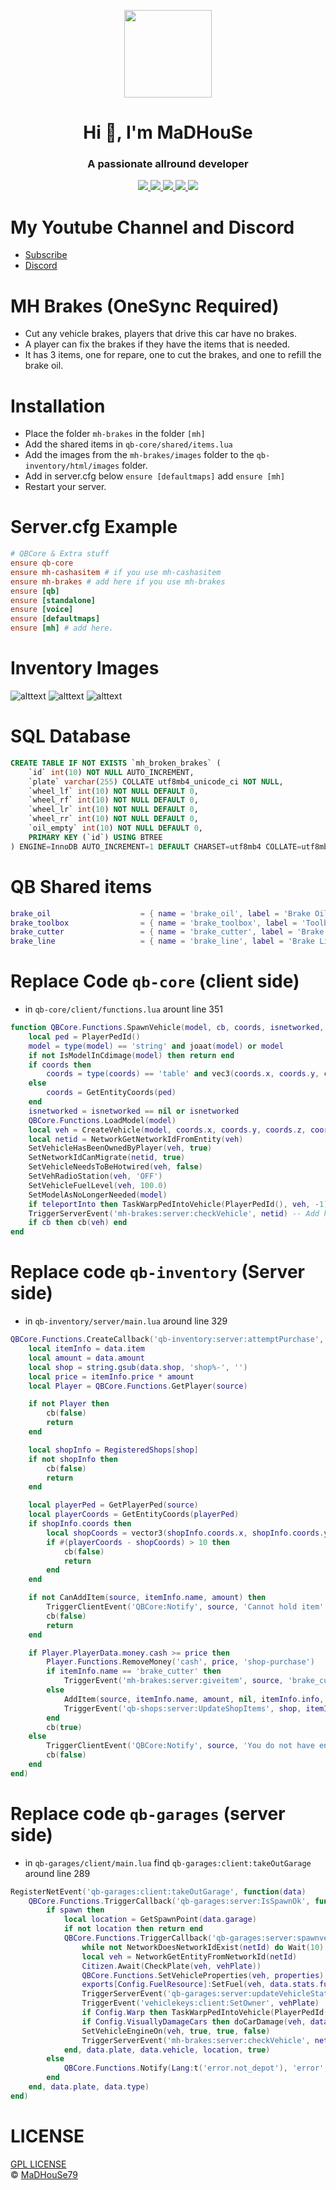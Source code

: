 <p align="center">
    <img width="140" src="https://icons.iconarchive.com/icons/iconarchive/red-orb-alphabet/128/Letter-M-icon.png" />  
    <h1 align="center">Hi 👋, I'm MaDHouSe</h1>
    <h3 align="center">A passionate allround developer </h3>    
</p>

<p align="center">
    <a href="https://github.com/MaDHouSe79/mh-brakes/issues">
        <img src="https://img.shields.io/github/issues/MaDHouSe79/mh-brakes"/> 
    </a>
    <a href="https://github.com/MaDHouSe79/mh-brakes/watchers">
        <img src="https://img.shields.io/github/watchers/MaDHouSe79/mh-brakes"/> 
    </a> 
    <a href="https://github.com/MaDHouSe79/mh-brakes/network/members">
        <img src="https://img.shields.io/github/forks/MaDHouSe79/mh-brakes"/> 
    </a>  
    <a href="https://github.com/MaDHouSe79/mh-brakes/stargazers">
        <img src="https://img.shields.io/github/stars/MaDHouSe79/mh-brakes?color=white"/> 
    </a>
    <a href="https://github.com/MaDHouSe79/mh-brakes/blob/main/LICENSE">
        <img src="https://img.shields.io/github/license/MaDHouSe79/mh-brakes?color=black"/> 
    </a>      
</p>

# My Youtube Channel and Discord
- [Subscribe](https://www.youtube.com/c/@MaDHouSe79) 
- [Discord](https://discord.gg/vJ9EukCmJQ)

# MH Brakes (OneSync Required)
- Cut any vehicle brakes, players that drive this car have no brakes.
- A player can fix the brakes if they have the items that is needed.
- It has 3 items, one for repare, one to cut the brakes, and one to refill the brake oil.

# Installation
- Place the folder `mh-brakes` in the folder `[mh]`
- Add the shared items in `qb-core/shared/items.lua`
- Add the images from the `mh-brakes/images` folder to the `qb-inventory/html/images` folder.
- Add in server.cfg below `ensure [defaultmaps]` add `ensure [mh]`
- Restart your server.

# Server.cfg Example
```conf
# QBCore & Extra stuff
ensure qb-core
ensure mh-cashasitem # if you use mh-cashasitem
ensure mh-brakes # add here if you use mh-brakes
ensure [qb]
ensure [standalone]
ensure [voice]
ensure [defaultmaps]
ensure [mh] # add here.
```

# Inventory Images
![alttext](https://github.com/MaDHouSe79/mh-brakes/blob/main/image/brake_cutter.png?raw=true)
![alttext](https://github.com/MaDHouSe79/mh-brakes/blob/main/image/brake_line.png?raw=true)
![alttext](https://github.com/MaDHouSe79/mh-brakes/blob/main/image/brake_oil.png?raw=true)


# SQL Database
```sql
CREATE TABLE IF NOT EXISTS `mh_broken_brakes` (
    `id` int(10) NOT NULL AUTO_INCREMENT,
    `plate` varchar(255) COLLATE utf8mb4_unicode_ci NOT NULL,
    `wheel_lf` int(10) NOT NULL DEFAULT 0,
    `wheel_rf` int(10) NOT NULL DEFAULT 0,
    `wheel_lr` int(10) NOT NULL DEFAULT 0,
    `wheel_rr` int(10) NOT NULL DEFAULT 0,
    `oil_empty` int(10) NOT NULL DEFAULT 0,
    PRIMARY KEY (`id`) USING BTREE
) ENGINE=InnoDB AUTO_INCREMENT=1 DEFAULT CHARSET=utf8mb4 COLLATE=utf8mb4_unicode_ci ROW_FORMAT=DYNAMIC;     

```

# QB Shared items
```lua
brake_oil                    = { name = 'brake_oil', label = 'Brake Oil', weight = 2500, type = 'item', image = 'brake_oil.png', unique = false, useable = true, shouldClose = true, description = 'To refill your vehicle brake oil' },
brake_toolbox                = { name = 'brake_toolbox', label = 'Toolbox', weight = 2500, type = 'item', image = 'brake_toolbox.png', unique = false, useable = true, shouldClose = true, description = 'A toolbox for vehicle tools' },
brake_cutter                 = { name = 'brake_cutter', label = 'Brake Cutter', weight = 500, type = 'item', image = 'brake_cutter.png', unique = false, useable = true, shouldClose = true, description = 'A Brake Cutter to cut brake lines' },
brake_line                   = { name = 'brake_line', label = 'Brake Line', weight = 200, type = 'item', image = 'brake_line.png', unique = false, useable = true, shouldClose = true, description = 'A brake line to fix a vehicle brake' },
```

# Replace Code `qb-core` (client side)
- in `qb-core/client/functions.lua` arount line 351
```lua
function QBCore.Functions.SpawnVehicle(model, cb, coords, isnetworked, teleportInto)
    local ped = PlayerPedId()
    model = type(model) == 'string' and joaat(model) or model
    if not IsModelInCdimage(model) then return end
    if coords then
        coords = type(coords) == 'table' and vec3(coords.x, coords.y, coords.z) or coords
    else
        coords = GetEntityCoords(ped)
    end
    isnetworked = isnetworked == nil or isnetworked
    QBCore.Functions.LoadModel(model)
    local veh = CreateVehicle(model, coords.x, coords.y, coords.z, coords.w, isnetworked, false)
    local netid = NetworkGetNetworkIdFromEntity(veh)
    SetVehicleHasBeenOwnedByPlayer(veh, true)
    SetNetworkIdCanMigrate(netid, true)
    SetVehicleNeedsToBeHotwired(veh, false)
    SetVehRadioStation(veh, 'OFF')
    SetVehicleFuelLevel(veh, 100.0)
    SetModelAsNoLongerNeeded(model)
    if teleportInto then TaskWarpPedIntoVehicle(PlayerPedId(), veh, -1) end
    TriggerServerEvent('mh-brakes:server:checkVehicle', netid) -- Add here
    if cb then cb(veh) end
end
```

# Replace code `qb-inventory` (Server side)
- in `qb-inventory/server/main.lua` around line 329
```lua
QBCore.Functions.CreateCallback('qb-inventory:server:attemptPurchase', function(source, cb, data)
    local itemInfo = data.item
    local amount = data.amount
    local shop = string.gsub(data.shop, 'shop%-', '')
    local price = itemInfo.price * amount
    local Player = QBCore.Functions.GetPlayer(source)

    if not Player then
        cb(false)
        return
    end

    local shopInfo = RegisteredShops[shop]
    if not shopInfo then
        cb(false)
        return
    end

    local playerPed = GetPlayerPed(source)
    local playerCoords = GetEntityCoords(playerPed)
    if shopInfo.coords then
        local shopCoords = vector3(shopInfo.coords.x, shopInfo.coords.y, shopInfo.coords.z)
        if #(playerCoords - shopCoords) > 10 then
            cb(false)
            return
        end
    end

    if not CanAddItem(source, itemInfo.name, amount) then
        TriggerClientEvent('QBCore:Notify', source, 'Cannot hold item', 'error')
        cb(false)
        return
    end

    if Player.PlayerData.money.cash >= price then
        Player.Functions.RemoveMoney('cash', price, 'shop-purchase')
        if itemInfo.name == 'brake_cutter' then
            TriggerEvent('mh-brakes:server:giveitem', source, 'brake_cutter', amount, price)
        else
            AddItem(source, itemInfo.name, amount, nil, itemInfo.info, 'shop-purchase')
            TriggerEvent('qb-shops:server:UpdateShopItems', shop, itemInfo, amount)
        end
        cb(true)
    else
        TriggerClientEvent('QBCore:Notify', source, 'You do not have enough money', 'error')
        cb(false)
    end
end)
```

# Replace code `qb-garages` (server side)
- in `qb-garages/client/main.lua` find `qb-garages:client:takeOutGarage` around line 289
```lua
RegisterNetEvent('qb-garages:client:takeOutGarage', function(data)
    QBCore.Functions.TriggerCallback('qb-garages:server:IsSpawnOk', function(spawn)
        if spawn then
            local location = GetSpawnPoint(data.garage)
            if not location then return end
            QBCore.Functions.TriggerCallback('qb-garages:server:spawnvehicle', function(netId, properties, vehPlate)
                while not NetworkDoesNetworkIdExist(netId) do Wait(10) end
                local veh = NetworkGetEntityFromNetworkId(netId)
                Citizen.Await(CheckPlate(veh, vehPlate))
                QBCore.Functions.SetVehicleProperties(veh, properties)
                exports[Config.FuelResource]:SetFuel(veh, data.stats.fuel)
                TriggerServerEvent('qb-garages:server:updateVehicleState', 0, vehPlate)
                TriggerEvent('vehiclekeys:client:SetOwner', vehPlate)
                if Config.Warp then TaskWarpPedIntoVehicle(PlayerPedId(), veh, -1) end
                if Config.VisuallyDamageCars then doCarDamage(veh, data.stats, properties) end
                SetVehicleEngineOn(veh, true, true, false)
                TriggerServerEvent('mh-brakes:server:checkVehicle', netId) -- add here
            end, data.plate, data.vehicle, location, true)
        else
            QBCore.Functions.Notify(Lang:t('error.not_depot'), 'error', 5000)
        end
    end, data.plate, data.type)
end)
```

# LICENSE
[GPL LICENSE](./LICENSE)<br />
&copy; [MaDHouSe79](https://www.youtube.com/@MaDHouSe79)
